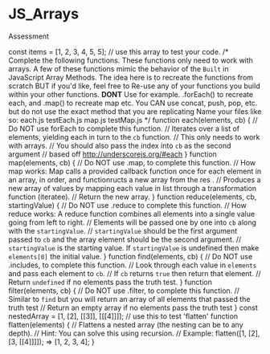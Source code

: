 # JS_Arrays

Assessment

const items = [1, 2, 3, 4, 5, 5]; // use this array to test your code.
/*
    Complete the following functions.
    These functions only need to work with arrays.
    A few of these functions mimic the behavior of the `Built` in JavaScript Array Methods.
    The idea here is to recreate the functions from scratch BUT if you'd like,
    feel free to Re-use any of your functions you build within your other functions.
    **DONT** Use for example. .forEach() to recreate each, and .map() to recreate map etc.
    You CAN use concat, push, pop, etc. but do not use the exact method that you are replicating
    Name your files like so:
        each.js
        testEach.js
        map.js
        testMap.js
*/
function each(elements, cb) {
    // Do NOT use forEach to complete this function.
    // Iterates over a list of elements, yielding each in turn to the `cb` function.
    // This only needs to work with arrays.
    // You should also pass the index into `cb` as the second argument
    // based off http://underscorejs.org/#each
}
function map(elements, cb) {
    // Do NOT use .map, to complete this function.
    // How map works: Map calls a provided callback function once for each element in an array, in order, and functionructs a new array from the res .
    // Produces a new array of values by mapping each value in list through a transformation function (iteratee).
    // Return the new array.
}
function reduce(elements, cb, startingValue) {
    // Do NOT use .reduce to complete this function.
    // How reduce works: A reduce function combines all elements into a single value going from left to right.
    // Elements will be passed one by one into `cb` along with the `startingValue`.
    // `startingValue` should be the first argument passed to `cb` and the array element should be the second argument.
    // `startingValue` is the starting value.  If `startingValue` is undefined then make `elements[0]` the initial value.
}
function find(elements, cb) {
    // Do NOT use .includes, to complete this function.
    // Look through each value in `elements` and pass each element to `cb`.
    // If `cb` returns `true` then return that element.
    // Return `undefined` if no elements pass the truth test.
}
function filter(elements, cb) {
    // Do NOT use .filter, to complete this function.
    // Similar to `find` but you will return an array of all elements that passed the truth test
    // Return an empty array if no elements pass the truth test
}
const nestedArray = [1, [2], [[3]], [[[4]]]]; // use this to test 'flatten'
function flatten(elements) {
    // Flattens a nested array (the nesting can be to any depth).
    // Hint: You can solve this using recursion.
    // Example: flatten([1, [2], [3, [[4]]]]); => [1, 2, 3, 4];
}
 
